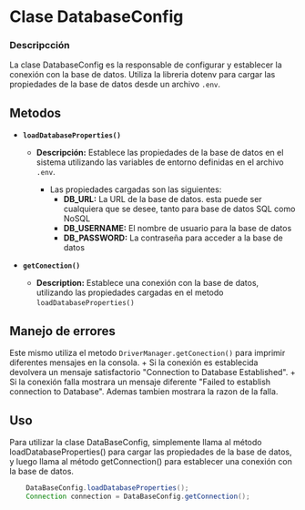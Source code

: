 # Clase DatabaseConfig

### Descripcción
La clase DatabaseConfig es la responsable de configurar y establecer la conexión con la base de datos.
Utiliza la libreria dotenv para cargar las propiedades de la base de datos desde un archivo `.env`.

## Metodos 
- **`loadDatabaseProperties()`**
  - **Descripción:** Establece las propiedades de la base de datos en el sistema utilizando las variables de entorno definidas en el archivo `.env`.

     + Las propiedades cargadas son las siguientes:
       - **DB_URL:** La URL de la base de datos. esta puede ser cualquiera que se desee, tanto para base de datos SQL como NoSQL
       -  **DB_USERNAME:** El nombre de usuario para la base de datos
       - **DB_PASSWORD:** La contraseña para acceder a la base de datos


- **`getConection()`**
    - **Description:** Establece una conexión con la base de datos, utilizando las propiedades cargadas en el metodo `loadDatabaseProperties()` 

## Manejo de errores
  Este mismo utiliza el metodo `DriverManager.getConection()` para imprimir diferentes mensajes en la consola. 
    + Si la conexión es establecida devolvera un mensaje satisfactorio "Connection to Database Established". 
    + Si la conexión falla mostrara un mensaje diferente "Failed to establish connection to Database". Ademas tambien mostrara la razon de la falla.

## Uso
Para utilizar la clase DataBaseConfig, simplemente llama al método loadDatabaseProperties() para cargar las propiedades de la base de datos, y luego llama al método getConnection() para establecer una conexión con la base de datos.

```java
    DataBaseConfig.loadDatabaseProperties();
    Connection connection = DataBaseConfig.getConnection();
```